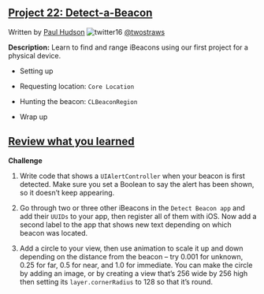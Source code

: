 ## [Project 22: Detect-a-Beacon](https://www.hackingwithswift.com/read/22/overview)
Written by [Paul Hudson](https://www.hackingwithswift.com/about)  ![twitter16](https://github.com/juliangyurov/PH-Project6a/assets/13259596/445c8ea0-65c4-4dba-8e1f-3f2750f0ef51)
  [@twostraws](https://twitter.com/twostraws)

**Description:** Learn to find and range iBeacons using our first project for a physical device.

- Setting up

- Requesting location: `Core Location`

- Hunting the beacon: `CLBeaconRegion`

- Wrap up

  
## [Review what you learned](https://www.hackingwithswift.com/review/hws/project-22-detect-a-beacon)

**Challenge**

1. Write code that shows a `UIAlertController` when your beacon is first detected. Make sure you set a Boolean to say the alert has been shown, so it doesn’t keep appearing.

2. Go through two or three other iBeacons in the `Detect Beacon app` and add their `UUIDs` to your app, then register all of them with iOS. Now add a second label to the app that shows new text depending on which beacon was located.

3. Add a circle to your view, then use animation to scale it up and down depending on the distance from the beacon – try 0.001 for unknown, 0.25 for far, 0.5 for near, and 1.0 for immediate. You can make the circle by adding an image, or by creating a view that’s 256 wide by 256 high then setting its `layer.cornerRadius` to 128 so that it’s round.
